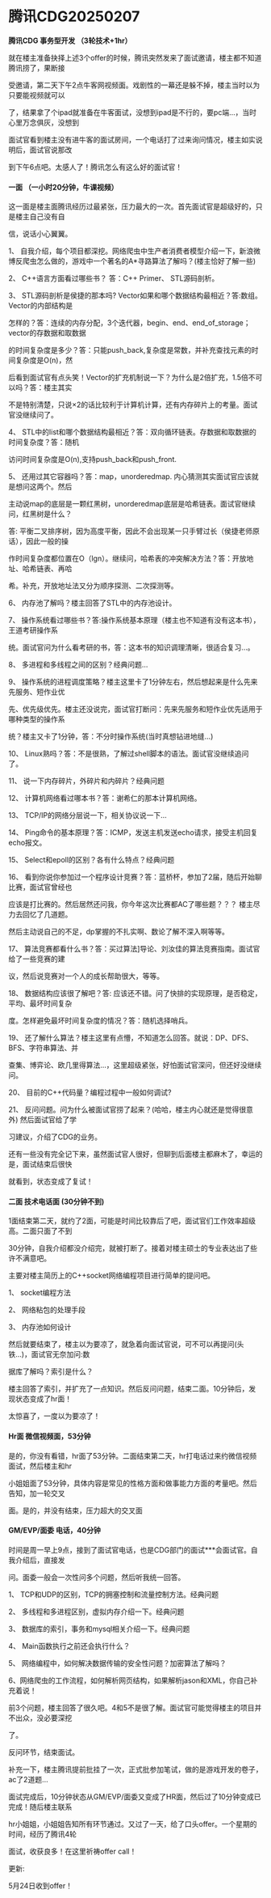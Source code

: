 # 腾讯CDG20250207

**腾讯CDG 事务型开发 （3轮技术+1hr）**

就在楼主准备抉择上述3个offer的时候，腾讯突然发来了面试邀请，楼主都不知道腾讯捞了，果断接

受邀请，第二天下午2点牛客网视频面。戏剧性的一幕还是躲不掉，楼主当时以为只要能视频就可以

了，结果拿了个ipad就准备在牛客面试，没想到ipad是不行的，要pc端…，当时心里万念俱灰，没想到

面试官看到楼主没有进牛客的面试房间，一个电话打了过来询问情况，楼主如实说明后，面试官说那改

到下午6点吧。太感人了！腾讯怎么有这么好的面试官！

#### **一面 （一小时20分钟，牛课视频）**

这一面是楼主面腾讯经历过最紧张，压力最大的一次。首先面试官是超级好的，只是楼主自己没有自

信，说话小心翼翼。

1、 自我介绍，每个项目都深挖。网络爬虫中生产者消费者模型介绍一下，新浪微博反爬虫怎么做的，游戏中一个著名的A*寻路算法了解吗？(楼主恰好了解一些)

2、 C++语言方面看过哪些书？ 答：C++ Primer、 STL源码剖析。

3、 STL源码剖析是侯捷的那本吗? Vector如果和哪个数据结构最相近？答:数组。Vector的内部结构是

怎样的？答：连续的内存分配，3个迭代器，begin、end、end_of_storage；vector的存数据和取数据

的时间复杂度是多少？答：只能push_back,复杂度是常数，并补充查找元素的时间复杂度是O(n)，然

后看到面试官有点头笑！Vector的扩充机制说一下？为什么是2倍扩充，1.5倍不可以吗？答：楼主其实

不是特别清楚，只说×2的话比较利于计算机计算，还有内存碎片上的考量。面试官没继续问了。

4、 STL中的list和哪个数据结构最相近？答：双向循环链表。存数据和取数据的时间复杂度？答：随机

访问时间复杂度是O(n),支持push_back和push_front.

5、 还用过其它容器吗？答：map，unorderedmap. 内心猜测其实面试官应该就是想问这两个。然后

主动说map的底层是一颗红黑树，unorderedmap底层是哈希链表。面试官继续问，红黑树是什么？

答: 平衡二叉排序树，因为高度平衡，因此不会出现某一只手臂过长（侯捷老师原话），因此一般的操

作时间复杂度都位置在O（lgn）。继续问，哈希表的冲突解决方法？答：开放地址、哈希链表、再哈

希。补充，开放地址法又分为顺序探测、二次探测等。

6、 内存池了解吗？楼主回答了STL中的内存池设计。

7、 操作系统看过哪些书？答:操作系统基本原理（楼主也不知道有没有这本书），王道考研操作系

统。面试官问为什么看考研的书，答：这本书的知识调理清晰，很适合复习…。

8、 多进程和多线程之间的区别？经典问题…

9、 操作系统的进程调度策略？楼主这里卡了1分钟左右，然后想起来是什么先来先服务、短作业优

先、优先级优先。楼主还没说完，面试官打断问：先来先服务和短作业优先适用于哪种类型的操作系

统？楼主又卡了1分钟，答：不分时操作系统(当时真想钻进地缝…)

10、 Linux熟吗？答：不是很熟，了解过shell脚本的语法。面试官没继续追问了。

11、 说一下内存碎片，外碎片和内碎片？经典问题

12、 计算机网络看过哪本书？答：谢希仁的那本计算机网络。

13、 TCP/IP的网络分层说一下，相关协议说一下…

14、 Ping命令的基本原理？答：ICMP，发送主机发送echo请求，接受主机回复echo报文。

15、 Select和epoll的区别？各有什么特点？经典问题

16、 看到你说你参加过一个程序设计竞赛？答：蓝桥杯，参加了2届，随后开始聊比赛，面试官曾经也

应该是打比赛的。然后居然还问我，你今年这次比赛都AC了哪些题？？？ 楼主尽力去回忆了几道题。

然后主动说自己的不足，dp掌握的不扎实啊、数论了解不深入啊等等。

17、 算法竞赛都看什么书？答：买过算法]导论、刘汝佳的算法竞赛指南。面试官给了一些竞赛的建

议，然后说竞赛对一个人的成长帮助很大，等等。

18、 数据结构应该很了解吧？答: 应该还不错。问了快排的实现原理，是否稳定，平均、最坏时间复杂

度。怎样避免最坏时间复杂度的情况？答：随机选择哨兵。

19、 还了解什么算法？楼主这里有点懵，不知道怎么回答。就说：DP、DFS、BFS、字符串算法、并

查集、博弈论、欧几里得算法…，这里超级紧张，好怕面试官深问，但还好没继续问。

20、 目前的C++代码量？编程过程中一般如何调试?

21、 反问问题。问为什么被面试官捞了起来？(哈哈，楼主内心就还是觉得很意外) 然后面试官给了学

习建议，介绍了CDG的业务。

还有一些没有完全记下来，虽然面试官人很好，但聊到后面楼主都麻木了，幸运的是，面试结束后很快

就看到，状态变成了复试！

#### 二面 技术电话面 (30分钟不到)

1面结束第二天，就约了2面，可能是时间比较靠后了吧，面试官们工作效率超级高。二面只面了不到

30分钟，自我介绍都没介绍完，就被打断了。接着对楼主硕士的专业表达出了些许不满意吧。

主要对楼主简历上的C++socket网络编程项目进行简单的提问吧。

1、 socket编程方法

2、 网络粘包的处理手段

3、 内存池如何设计

然后就要结束了，楼主以为要凉了，就急着向面试官说，可不可以再提问(头铁…)，面试官无奈加问:数

据库了解吗？索引是什么？

楼主回答了索引，并扩充了一点知识。然后反问问题，结束二面。10分钟后，发现状态变成了hr面！

太惊喜了，一度以为要凉了！

#### Hr面 微信视频面，53分钟

是的，你没有看错，hr面了53分钟。二面结束第二天，hr打电话过来约微信视频面试，然后楼主和hr

小姐姐面了53分钟，具体内容是常见的性格方面和做事能力方面的考量吧。然后告知，加一轮交叉

面。是的，并没有结束，压力超大的交叉面

#### GM/EVP/面委 电话，40分钟

时间是周一早上9点，接到了面试官电话，也是CDG部门的面试***会面试官。自我介绍后，直接发

问。面委一般会一次性问多个问题，然后听我统一回答。

1、 TCP和UDP的区别，TCP的拥塞控制和流量控制方法。经典问题

2、 多线程和多进程区别，虚拟内存介绍一下。经典问题

3、 数据库的索引，事务和mysql相关介绍一下。经典问题

4、 Main函数执行之前还会执行什么？

5、 网络编程中，如何解决数据传输的安全性问题？加密算法了解吗？

6、网络爬虫的工作流程，如何解析网页结构，如果解析jason和XML，你自己补充着说！

前3个问题，楼主回答了很久吧。4和5不是很了解。面试官可能觉得楼主的项目并不出众，没必要深挖

了。

反问环节，结束面试。

补充一下，楼主腾讯提前批挂了一次，正式批参加笔试，做的是游戏开发的卷子，ac了2道题…

面试完成后，10分钟状态从GM/EVP/面委又变成了HR面，然后过了10分钟变成已完成！随后楼主联系

hr小姐姐，小姐姐告知所有环节通过。又过了一天，给了口头offer。一个星期的时间，经历了腾讯4轮

面试，收获良多！在这里祈祷offer call！

更新:

5月24日收到offer！